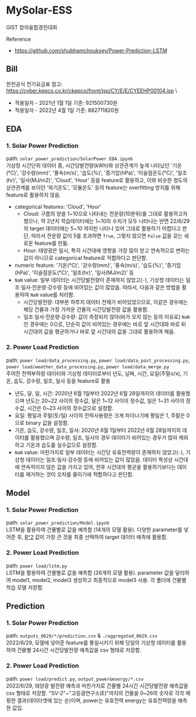 # MySolar-ESS
GIST 창의융합경진대회

Reference 
* https://github.com/shubhamchouksey/Power-Prediction-LSTM

## Bill
한전공식 전기요금표 참고: https://cyber.kepco.co.kr/ckepco/front/jsp/CY/E/E/CYEEHP00104.jsp \
* 적용일자 - 2021년 1월 1일 기준: 921500730원
* 적용일자 - 2022년 4월 1일 기준: 882711820원

## EDA
### 1. Solar Power Prediction
path: `solar_power_prediction/SolarPower EDA.ipynb` \
기상청 시간단위 데이터 중, 시간당발전량(kWh)와 상관관계가 높게 나타났던 '기온(°C)', '강수량(mm)', '풍속(m/s)', '습도(%)', '증기압(hPa)', '이슬점온도(°C)', '일조(hr)', '일사(MJ/m2)', 'Cloud', 'Hour' 등을 feature로 활용하고, 이와 비슷한 정도의 상관관계를 보이던 '외기온도', '모듈온도' 등의 feature는 overfitting 방지를 위해 feature로 활용하지 않음.
* categorical features: 'Cloud', 'Hour'
  * Cloud: 구름의 양을 1\~10으로 나타내는 전운량(10분위)를 그대로 활용하고자 했으나, 약 2년치 학습데이터에는 1\~10의 수치가 모두 나타나는 반면 22/6/29의 target 데이터에는 5\~10 까지만 나타나 있어 그대로 활용하기 어렵다고 판단, 따라서 전운량 값이 5를 초과하면 `True`, 그렇지 않으면 `False` 값을 갖는 새로운 feature를 만듦.
  * Hour: 태양광은 일시, 특히 시간대에 영향을 가장 많이 받고 연속적으로 변하는 값이 아니므로 categorical feature로 적합하다고 판단함.
* numeric feature: '기온(°C)', '강수량(mm)', '풍속(m/s)', '습도(%)', '증기압(hPa)', '이슬점온도(°C)', '일조(hr)', '일사(MJ/m2)' 등
* `NaN` value: 일부 데이터는 시간당발전량이 존재하지 않았고(`-`), 기상청 데이터는 일조·일사·전운량·강수량 등에 비어있는 값이 많았음. 따라서, 다음과 같은 방법을 활용하여 `NaN` value를 처리함.
  * 시간당발전량: 대부분 하루치 데이터 전체가 비어있었으므로, 이같은 경우에는 해당 건물과 가장 가까운 건물의 시간당발전량 값을 활용함.
  * 일조·일사·전운량·강수량: 값이 측정되지 않아(비가 오지 않는 등의 이유로) `NaN`인 경우에는 0으로, 단순히 값이 비어있는 경우에는 바로 앞 시간대와 바로 뒤 시간대의 값을 평균하거나 바로 앞 시간대의 값을 그대로 활용하여 채움.
  
### 2. Power Load Prediction
path: `power load/data_processing.py`, `power load/data_post_processing.py`, `power load/weather_data_processing.py`, `power load/data_merge.py` \
주어진 전력부하량 데이터와 기상청 데이터로부터 년도, 날짜, 시간, 요일(주말o/x), 기온, 습도, 강수량, 일조, 일사 등을 feature로 활용
* 년도, 달, 일, 시간: 2020년 6월 1일부터 2022년 6월 28일까지의 데이터를 활용했으며 년도는 20\~22 사이의 정수값, 달은 1\~12 사이의 정수값, 일은 1\~31 사이의 정수값, 시간은 0\~23 사이의 정수값으로 설정함.
* 요일: 평일과 주말(토/일) 사이의 전력사용량은 크게 차이나기에 평일은 1, 주말은 0으로 binary 값을 설정함.
* 기온, 습도, 강수량, 일조, 일사:  2020년 6월 1일부터 2022년 6월 28일까지의 데이터를 활용했으며 강수량, 일조, 일사의 경우 데이터가 비어있는 경우가 많아 제외하고 기온과 습도를 실수값으로 설정함.
*  `NaN` value: 마찬가지로 일부 데이터는 시간당 유효전력량이 존재하지 않았고(`-`), 기상청 데이터는 일조·일사·강수량 등에 비어있는 값이 많았음. 데이터 특성상 시간대에 연속적이지 않은 값을 가지고 있어, 전후 시간대의 평균을 활용하기보다는 데이터를 제거하는 것이 오차를 줄이기에 적합하다고 판단함.

## Model
### 1. Solar Power Prediction
path: `solar_power_prediction/Model.ipynb` \
LSTM을 활용하여 건물별로 값을 예측함 (14개의 모델 활용). 다양한 parameter를 넣어준 후, [R^2](https://ko.wikipedia.org/wiki/%EA%B2%B0%EC%A0%95%EA%B3%84%EC%88%98) 값이 가장 큰 것을 최종 선택하여 target 데이터 예측에 활용함.

### 2. Power Load Prediction
path: `power load/lstm.py` \
LSTM을 활용하여 건물별로 값을 예측함 (26개의 모델 활용). parameter 값을 달리하여 model1, model2, model3 생성하고 최종적으로 model3 사용. 각 폴더에 건물별 학습 모델 저장함.

## Prediction
### 1. Solar Power Prediction
path: `outputs_0629/*/prediction.csv` & `./aggregated_0629.csv`\
2022/6/29, 모델에 넣어준 feature를 통일시키기 위해 당일의 기상청 데이터를 활용하여 건물별 24시간 시간당발전량 예측값을 csv 형태로 저장함. 

### 2. Power Load Prediction
path: `power load/predict.py`, `output_power&energy/*.csv` \
2022/6/29, 태양광 발전량 예측과 마찬가지로 건물별 24시간 시간당발전량 예측값을 csv 형태로 저장함. "SV-2"~"고등광연구소(E)"까지의 건물을 0~26의 숫자로 각각 매핑한 결과(데이터셋에 있는 순)이며, power는 유효전력 energy는 유효전력량을 예측한 값임.
